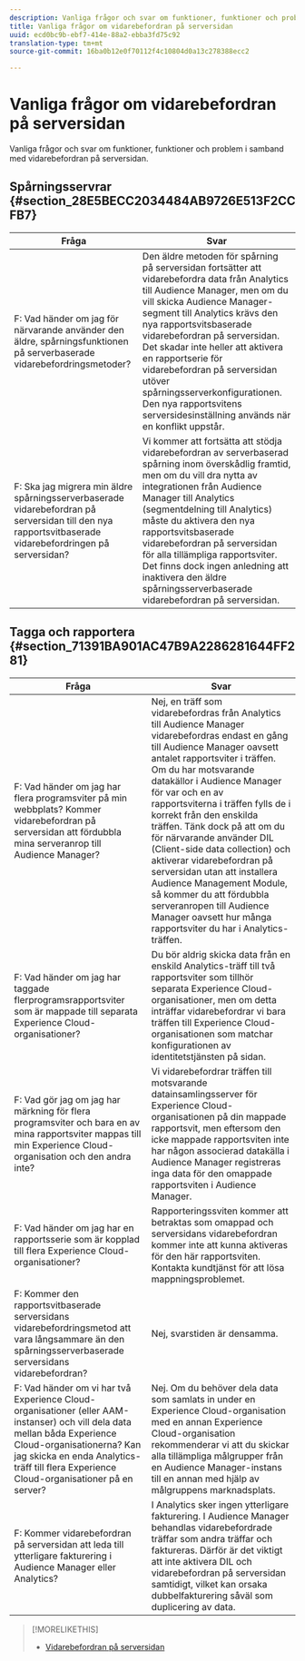 ```yaml
---
description: Vanliga frågor och svar om funktioner, funktioner och problem i samband med vidarebefordran på serversidan.
title: Vanliga frågor om vidarebefordran på serversidan
uuid: ecd0bc9b-ebf7-414e-88a2-ebba3fd75c92
translation-type: tm+mt
source-git-commit: 16ba0b12e0f70112f4c10804d0a13c278388ecc2

---
```



# Vanliga frågor om vidarebefordran på serversidan

Vanliga frågor och svar om funktioner, funktioner och problem i samband med vidarebefordran på serversidan.

## Spårningsservrar {#section_28E5BECC2034484AB9726E513F2CCFB7}

| Fråga | Svar |
|--- |--- |
| F: Vad händer om jag för närvarande använder den äldre, spårningsfunktionen på serverbaserade vidarebefordringsmetoder? | Den äldre metoden för spårning på serversidan fortsätter att vidarebefordra data från Analytics till Audience Manager, men om du vill skicka Audience Manager-segment till Analytics krävs den nya rapportsvitsbaserade vidarebefordran på serversidan. Det skadar inte heller att aktivera en rapportserie för vidarebefordran på serversidan utöver spårningsserverkonfigurationen. Den nya rapportsvitens serversidesinställning används när en konflikt uppstår. |
| F: Ska jag migrera min äldre spårningsserverbaserade vidarebefordran på serversidan till den nya rapportsvitbaserade vidarebefordringen på serversidan? | Vi kommer att fortsätta att stödja vidarebefordran av serverbaserad spårning inom överskådlig framtid, men om du vill dra nytta av integrationen från Audience Manager till Analytics (segmentdelning till Analytics) måste du aktivera den nya rapportsvitsbaserade vidarebefordran på serversidan för alla tillämpliga rapportsviter. Det finns dock ingen anledning att inaktivera den äldre spårningsserverbaserade vidarebefordran på serversidan. |

## Tagga och rapportera {#section_71391BA901AC47B9A2286281644FF281}

| Fråga | Svar |
|--- |--- |
| F: Vad händer om jag har flera programsviter på min webbplats? Kommer vidarebefordran på serversidan att fördubbla mina serveranrop till Audience Manager? | Nej, en träff som vidarebefordras från Analytics till Audience Manager vidarebefordras endast en gång till Audience Manager oavsett antalet rapportsviter i träffen. Om du har motsvarande datakällor i Audience Manager för var och en av rapportsviterna i träffen fylls de i korrekt från den enskilda träffen.  Tänk dock på att om du för närvarande använder DIL (Client-side data collection) och aktiverar vidarebefordran på serversidan utan att installera Audience Management Module, så kommer du att fördubbla serveranropen till Audience Manager oavsett hur många rapportsviter du har i Analytics-träffen. |
| F: Vad händer om jag har taggade flerprogramsrapportsviter som är mappade till separata Experience Cloud-organisationer? | Du bör aldrig skicka data från en enskild Analytics-träff till två rapportsviter som tillhör separata Experience Cloud-organisationer, men om detta inträffar vidarebefordrar vi bara träffen till Experience Cloud-organisationen som matchar konfigurationen av identitetstjänsten på sidan. |
| F: Vad gör jag om jag har märkning för flera programsviter och bara en av mina rapportsviter mappas till min Experience Cloud-organisation och den andra inte? | Vi vidarebefordrar träffen till motsvarande datainsamlingsserver för Experience Cloud-organisationen på din mappade rapportsvit, men eftersom den icke mappade rapportsviten inte har någon associerad datakälla i Audience Manager registreras inga data för den omappade rapportsviten i Audience Manager. |
| F: Vad händer om jag har en rapportsserie som är kopplad till flera Experience Cloud-organisationer? | Rapporteringssviten kommer att betraktas som omappad och serversidans vidarebefordran kommer inte att kunna aktiveras för den här rapportsviten. Kontakta kundtjänst för att lösa mappningsproblemet. |
| F: Kommer den rapportsvitbaserade serversidans vidarebefordringsmetod att vara långsammare än den spårningsserverbaserade serversidans vidarebefordran? | Nej, svarstiden är densamma. |
| F: Vad händer om vi har två Experience Cloud-organisationer (eller AAM-instanser) och vill dela data mellan båda Experience Cloud-organisationerna? Kan jag skicka en enda Analytics-träff till flera Experience Cloud-organisationer på en server? | Nej. Om du behöver dela data som samlats in under en Experience Cloud-organisation med en annan Experience Cloud-organisation rekommenderar vi att du skickar alla tillämpliga målgrupper från en Audience Manager-instans till en annan med hjälp av målgruppens marknadsplats. |
| F: Kommer vidarebefordran på serversidan att leda till ytterligare fakturering i Audience Manager eller Analytics? | I Analytics sker ingen ytterligare fakturering. I Audience Manager behandlas vidarebefordrade träffar som andra träffar och faktureras.  Därför är det viktigt att inte aktivera DIL och vidarebefordran på serversidan samtidigt, vilket kan orsaka dubbelfakturering såväl som duplicering av data. |

>[!MORELIKETHIS]
>
>* [Vidarebefordran på serversidan](/help/admin/admin/c-server-side-forwarding/ssf.md)


